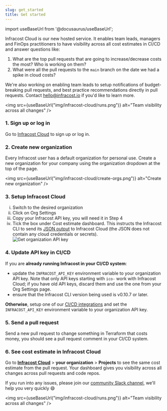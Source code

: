```yaml
---
slug: get_started
title: Get started
---
```


import useBaseUrl from '@docusaurus/useBaseUrl';

Infracost Cloud is our new hosted service. It enables team leads, managers and FinOps practitioners to have visibility across all cost estimates in CI/CD and answer questions like:
1. What are the top pull requests that are going to increase/decrease costs the most? Who is working on them?
2. What were all the pull requests to the `main` branch on the date we had a spike in cloud costs?

We're also working on enabling team leads to setup notifications of budget-breaking pull requests, and best practice recommendations directly in pull requests. Contact hello@infracost.io if you'd like to learn more.

<img src={useBaseUrl("img/infracost-cloud/runs.png")} alt="Team visibility across all changes" />

### 1. Sign up or log in

Go to [Infracost Cloud](https://dashboard.infracost.io) to sign up or log in.

### 2. Create new organization

Every Infracost user has a default organization for personal use. Create a new organization for your company using the organization dropdown at the top of the page.

<img src={useBaseUrl("img/infracost-cloud/create-orgs.png")} alt="Create new organization" />

### 3. Setup Infracost Cloud

<ol type="i">
  <li>Switch to the desired organization</li>
  <li>Click on Org Settings</li>
  <li>Copy your Infracost API key, you will need it in Step 4</li>
  <li>Tick the box under Cost estimate dashboard. This instructs the Infracost CLI to send its <a href="/docs/features/cli_commands/#examples">JSON output</a> to Infracost Cloud (the JSON does not contain any cloud credentials or secrets).</li>
  <img src={useBaseUrl("img/infracost-cloud/org-api-key-tick.png")} alt="Get organization API key" />
</ol>


### 4. Update API key in CI/CD

If you are **already running Infracost in your CI/CD system**: 
- update the `INFRACOST_API_KEY` environment variable to your organization API key. Note that only API keys starting with `ico-` work with Infracost Cloud; if you have old API keys, discard them and use the one from your Org Settings page.
- ensure that the Infracost CLI version being used is v0.10.7 or later.

**Otherwise**, setup one of our [CI/CD integrations](/docs/integrations/cicd/) and set the `INFRACOST_API_KEY` environment variable to your organization API key.

### 5. Send a pull request

Send a new pull request to change something in Terraform that costs money, you should see a pull request comment in your CI/CD system.

### 6. See cost estimate in Infracost Cloud

Go to [**Infracost Cloud**](https://dashboard.infracost.io) > **your organization** > **Projects** to see the same cost estimate from the pull request. Your dashboard gives you visibility across all changes across pull requests and code repos.

If you run into any issues, please join our [community Slack channel](https://www.infracost.io/community-chat), we'll help you very quickly 😄

<img src={useBaseUrl("img/infracost-cloud/runs.png")} alt="Team visibility across all changes" />
